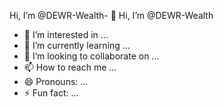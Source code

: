 Hi, I’m @DEWR-Wealth- 👋 Hi, I’m @DEWR-Wealth
- 👀 I’m interested in ...
- 🌱 I’m currently learning ...
- 💞️ I’m looking to collaborate on ...
- 📫 How to reach me ...
- 😄 Pronouns: ...
- ⚡ Fun fact: ...

<!---
DEWR-Wealth/DEWR-Wealth is a ✨ special ✨ repository because its `README.md` (this file) appears on your GitHub profile.
You can click the Preview link to take a look at your changes.
--->
